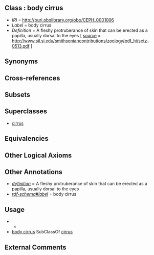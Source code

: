 
## Class : body cirrus

 * *IRI* = http://purl.obolibrary.org/obo/CEPH_0001006
 * *Label* = body cirrus
 * *Definition* = A fleshy protruberance of skin that can be erected as a papilla, usually dorsal to the eyes [ [source](../../ce/source.md) = http://www.sil.si.edu/smithsoniancontributions/zoology/pdf_hi/sctz-0513.pdf ]

## Synonyms


## Cross-references


## Subsets


## Superclasses

 * [cirrus](../../CEPH/05/CEPH_0001005.md)

## Equivalencies


## Other Logical Axioms


## Other Annotations

 * *[definition](../../IAO/15/IAO_0000115.md)* = A fleshy protruberance of skin that can be erected as a papilla, usually dorsal to the eyes
 * *[rdf-schema#label](../../el/rdf-schema#label.md)* = body cirrus

## Usage

 * -
 * [body cirrus](../../CEPH/06/CEPH_0001006.md) SubClassOf [cirrus](../../CEPH/05/CEPH_0001005.md)

## External Comments

